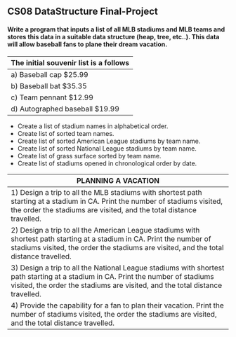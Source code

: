 ## CS08 DataStructure Final-Project

#### Write a program that inputs a list of all MLB stadiums and MLB teams and stores this data in a suitable data structure (heap, tree, etc..). This data will allow baseball fans to plane their dream vacation.

     
| The initial souvenir list is a follows   |
| ---------------------------------------- |
| a)  Baseball cap $25.99             |
| b)  Baseball bat $35.35             |
| c)  Team pennant $12.99             |
| d)  Autographed baseball $19.99     |



- Create a list of stadium names in alphabetical order.
- Create list of sorted team names.
- Create list of sorted American League stadiums by team name.
- Create list of sorted National League stadiums by team name.
- Create list of grass surface sorted by team name.
- Create list of stadiums opened in chronological order by date.


| PLANNING A VACATION   |
| ---------------------------------------- |
| 1) Design a trip to all the MLB stadiums with shortest path starting at a stadium in CA. Print the number of stadiums visited, the order the stadiums are visited, and the total distance travelled.           |
| 2) Design a trip to all the American League stadiums with shortest path starting at a stadium in CA. Print the number of stadiums visited, the order the stadiums are visited, and the total distance travelled.             |
| 3) Design a trip to all the National League stadiums with shortest path starting at a stadium in CA. Print the number of stadiums visited, the order the stadiums are visited, and the total distance travelled.            |
| 4) Provide the capability for a fan to plan their vacation. Print the number of stadiums visited, the order the stadiums are visited, and the total distance travelled.     |
